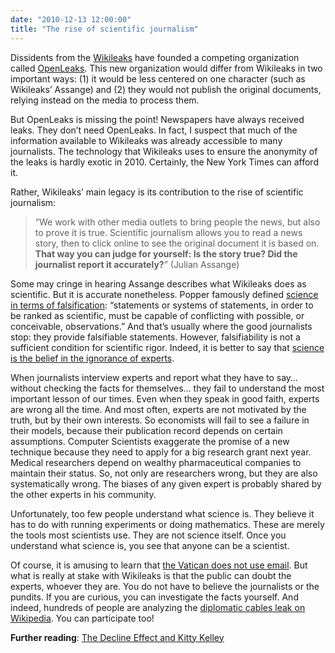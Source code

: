 ```yaml
---
date: "2010-12-13 12:00:00"
title: "The rise of scientific journalism"
---
```




Dissidents from the [Wikileaks](https://en.wikipedia.org/wiki/Wikileaks) have founded a competing organization called [OpenLeaks](https://en.wikipedia.org/wiki/OpenLeaks). This new organization would differ from Wikileaks in two important ways: (1) it would be less centered on one character (such as Wikileaks&rsquo; Assange) and (2) they would not publish the original documents, relying instead on the media to process them.

But OpenLeaks is missing the point! Newspapers have always received leaks. They don&rsquo;t need OpenLeaks. In fact, I suspect that much of the information available to Wikileaks was already accessible to many journalists. The technology that Wikileaks uses to ensure the anonymity of the leaks is hardly exotic in 2010. Certainly, the New York Times can afford it.

Rather, Wikileaks&rsquo; main legacy is its contribution to the rise of scientific journalism:

> &ldquo;We work with other media outlets to bring people the news, but also to prove it is true. Scientific journalism allows you to read a news story, then to click online to see the original document it is based on. __That way you can judge for yourself: Is the story true? Did the journalist report it accurately?__&rdquo; (Julian Assange)


Some may cringe in hearing Assange describes what Wikileaks does as scientific. But it is accurate nonetheless. Popper famously defined [science in terms of falsification](http://www.stephenjaygould.org/ctrl/popper_falsification.html): &ldquo;statements or systems of statements, in order to be ranked as scientific, must be capable of conflicting with possible, or conceivable, observations.&rdquo; And that&rsquo;s usually where the good journalists stop: they provide falsifiable statements. However, falsifiability is not a sufficient condition for scientific rigor. Indeed, it is better to say that [science is the belief in the ignorance of experts](http://www.fotuva.org/feynman/what_is_science.html).

When journalists interview experts and report what they have to say&hellip; without checking the facts for themselves&hellip; they fail to understand the most important lesson of our times. Even when they speak in good faith, experts are wrong all the time. And most often, experts are not motivated by the truth, but by their own interests. So economists will fail to see a failure in their models, because their publication record depends on certain assumptions. Computer Scientists exaggerate the promise of a new technique because they need to apply for a big research grant next year. Medical researchers depend on wealthy pharmaceutical companies to maintain their status. So, not only are researchers wrong, but they are also systematically wrong. The biases of any given expert is probably shared by the other experts in his community.

Unfortunately, too few people understand what science is. They believe it has to do with running experiments or doing mathematics. These are merely the tools most scientists use. They are not science itself. Once you understand what science is, you see that anyone can be a scientist.

Of course, it is amusing to learn that [the Vatican does not use email](https://en.wikipedia.org/wiki/Contents_of_the_United_States_diplomatic_cables_leak). But what is really at stake with Wikileaks is that the public can doubt the experts, whoever they are. You do not have to believe the journalists or the pundits. If you are curious, you can investigate the facts yourself. And indeed, hundreds of people are analyzing the [diplomatic cables leak on Wikipedia](https://en.wikipedia.org/wiki/Contents_of_the_United_States_diplomatic_cables_leak). You can participate too!

__Further reading__: [The Decline Effect and Kitty Kelley](http://www.blog.sethroberts.net/2010/12/12/the-decline-effect-and-kitty-kelley/)

